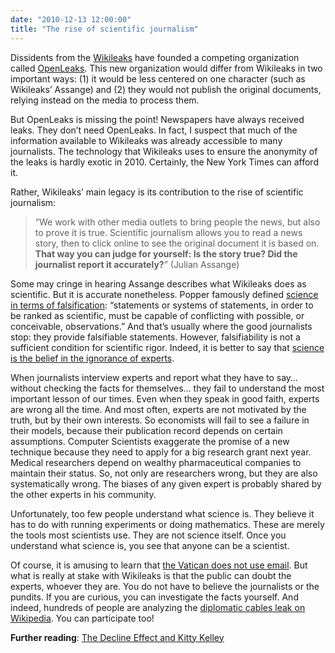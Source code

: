 ```yaml
---
date: "2010-12-13 12:00:00"
title: "The rise of scientific journalism"
---
```




Dissidents from the [Wikileaks](https://en.wikipedia.org/wiki/Wikileaks) have founded a competing organization called [OpenLeaks](https://en.wikipedia.org/wiki/OpenLeaks). This new organization would differ from Wikileaks in two important ways: (1) it would be less centered on one character (such as Wikileaks&rsquo; Assange) and (2) they would not publish the original documents, relying instead on the media to process them.

But OpenLeaks is missing the point! Newspapers have always received leaks. They don&rsquo;t need OpenLeaks. In fact, I suspect that much of the information available to Wikileaks was already accessible to many journalists. The technology that Wikileaks uses to ensure the anonymity of the leaks is hardly exotic in 2010. Certainly, the New York Times can afford it.

Rather, Wikileaks&rsquo; main legacy is its contribution to the rise of scientific journalism:

> &ldquo;We work with other media outlets to bring people the news, but also to prove it is true. Scientific journalism allows you to read a news story, then to click online to see the original document it is based on. __That way you can judge for yourself: Is the story true? Did the journalist report it accurately?__&rdquo; (Julian Assange)


Some may cringe in hearing Assange describes what Wikileaks does as scientific. But it is accurate nonetheless. Popper famously defined [science in terms of falsification](http://www.stephenjaygould.org/ctrl/popper_falsification.html): &ldquo;statements or systems of statements, in order to be ranked as scientific, must be capable of conflicting with possible, or conceivable, observations.&rdquo; And that&rsquo;s usually where the good journalists stop: they provide falsifiable statements. However, falsifiability is not a sufficient condition for scientific rigor. Indeed, it is better to say that [science is the belief in the ignorance of experts](http://www.fotuva.org/feynman/what_is_science.html).

When journalists interview experts and report what they have to say&hellip; without checking the facts for themselves&hellip; they fail to understand the most important lesson of our times. Even when they speak in good faith, experts are wrong all the time. And most often, experts are not motivated by the truth, but by their own interests. So economists will fail to see a failure in their models, because their publication record depends on certain assumptions. Computer Scientists exaggerate the promise of a new technique because they need to apply for a big research grant next year. Medical researchers depend on wealthy pharmaceutical companies to maintain their status. So, not only are researchers wrong, but they are also systematically wrong. The biases of any given expert is probably shared by the other experts in his community.

Unfortunately, too few people understand what science is. They believe it has to do with running experiments or doing mathematics. These are merely the tools most scientists use. They are not science itself. Once you understand what science is, you see that anyone can be a scientist.

Of course, it is amusing to learn that [the Vatican does not use email](https://en.wikipedia.org/wiki/Contents_of_the_United_States_diplomatic_cables_leak). But what is really at stake with Wikileaks is that the public can doubt the experts, whoever they are. You do not have to believe the journalists or the pundits. If you are curious, you can investigate the facts yourself. And indeed, hundreds of people are analyzing the [diplomatic cables leak on Wikipedia](https://en.wikipedia.org/wiki/Contents_of_the_United_States_diplomatic_cables_leak). You can participate too!

__Further reading__: [The Decline Effect and Kitty Kelley](http://www.blog.sethroberts.net/2010/12/12/the-decline-effect-and-kitty-kelley/)

